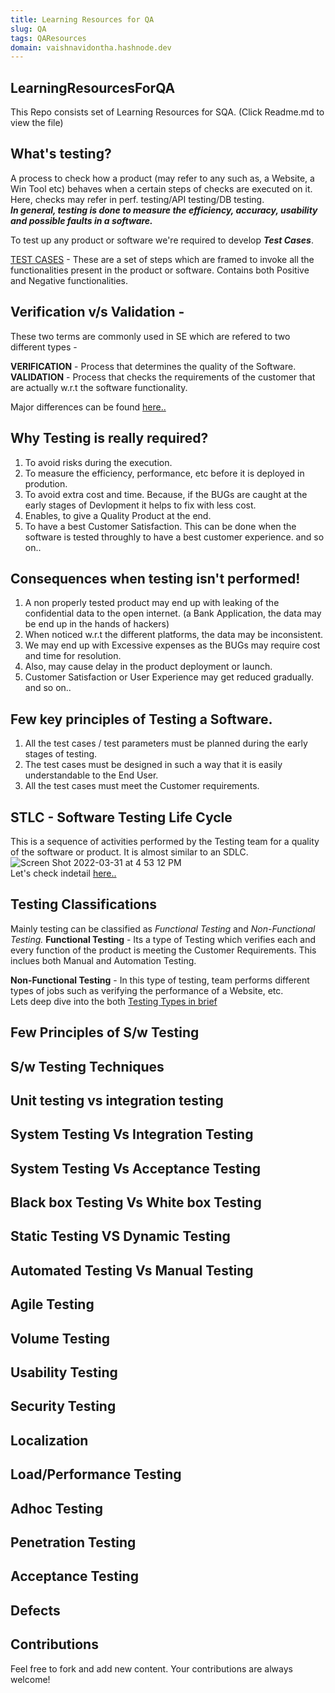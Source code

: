 ```yaml
---
title: Learning Resources for QA
slug: QA 
tags: QAResources
domain: vaishnavidontha.hashnode.dev
---
```


##  LearningResourcesForQA
This Repo consists set of Learning Resources for SQA. (Click Readme.md to view the file)

## What's testing? 
A process to check how a product (may refer to any such as, a Website, a Win Tool etc) behaves when a certain steps of checks are executed on it.
Here, checks may refer in perf. testing/API testing/DB testing. <br>
**_In general, testing is done to measure the efficiency, accuracy, usability and possible faults in a software._**

To test up any product or software we're required to develop **_Test Cases_**.<br>

[TEST CASES](testcases.md) - These are a set of steps which are framed to invoke all the functionalities present in the product or software. 
             Contains both Positive and Negative functionalities.


##  Verification v/s Validation - 
These two terms are commonly used in SE which are refered to two different types - <br>

**VERIFICATION** - Process that determines the quality of the Software. <br>
**VALIDATION** - Process that checks the requirements of the customer that are actually w.r.t the software functionality.<br>

Major differences can be found [here..](https://github.com/VaishnaviDontha/LearningResourcesForQA/blob/a08ca916ad5601bf1e04f9679f9ccb873ac5fb04/verification%20-%20validation.md)
             
##  Why Testing is really required?
1. To avoid risks during the execution.
2. To measure the efficiency, performance, etc before it is deployed in prodution.
3. To avoid extra cost and time. Because, if the BUGs are caught at the early stages of Devlopment it helps to fix with less cost.
4. Enables, to give a Quality Product at the end.
5. To have a best Customer Satisfaction. This can be done when the software is tested throughly to have a best customer experience. 
and so on..

##  Consequences when testing isn't performed!

1. A non properly tested product may end up with leaking of the confidential data to the open internet. (a Bank Application, the data may be end up in the hands of hackers)
2. When noticed w.r.t the different platforms, the data may be inconsistent.
3. We may end up with Excessive expenses as the BUGs may require cost and time for resolution.
4. Also, may cause delay in the product deployment or launch.
5. Customer Satisfaction or User Experience may get reduced gradually. <br>
and so on..

## Few key principles of Testing a Software.
1. All the test cases / test parameters must be planned during the early stages of testing.
2. The test cases must be designed in such a way that it is easily understandable to the End User.
3. All the test cases must meet the Customer requirements.

##  STLC - Software Testing Life Cycle
This is a sequence of activities performed by the Testing team for a quality of the software or product. It is almost similar to an SDLC. <br>
        ![Screen Shot 2022-03-31 at 4 53 12 PM](https://user-images.githubusercontent.com/77274387/161147533-d898ff3c-d921-4e7e-8f8b-d2a6ef39b3f3.png) 
<br>Let's check indetail [here..](stlc.md)

##  Testing Classifications
Mainly testing can be classified as _Functional Testing_ and _Non-Functional Testing._
**Functional Testing** - Its a type of Testing which verifies each and every function of the product is meeting the Customer Requirements. This inclues both Manual and Automation Testing.

**Non-Functional Testing** - In this type of testing, team performs different types of jobs such as verifying the performance of a Website, etc. <br>
Lets deep dive into the both [Testing Types in brief]()

##  Few Principles of S/w Testing
##  S/w Testing Techniques
##  Unit testing vs integration testing
##  System Testing Vs Integration Testing
##  System Testing Vs Acceptance Testing
##  Black box Testing Vs White box Testing
##  Static Testing VS Dynamic Testing
##  Automated Testing Vs Manual Testing
##  Agile Testing
##  Volume Testing
##  Usability Testing
##  Security Testing
##  Localization
##  Load/Performance Testing
##  Adhoc Testing
##  Penetration Testing
##  Acceptance Testing

## Defects

## 
             
             
             
             
             
##  Contributions           
Feel free to fork and add new content. Your contributions are always welcome! 


